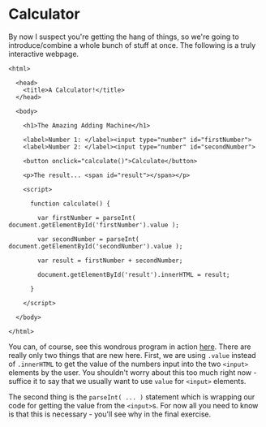 # Calculator

By now I suspect you're getting the hang of things, so we're going to introduce/combine a whole bunch of stuff at once. The following is a truly interactive webpage.


    <html>

      <head>
        <title>A Calculator!</title>
      </head>

      <body>

        <h1>The Amazing Adding Machine</h1>

        <label>Number 1: </label><input type="number" id="firstNumber">
        <label>Number 2: </label><input type="number" id="secondNumber">

        <button onclick="calculate()">Calculate</button>

        <p>The result... <span id="result"></span></p>

        <script>

          function calculate() {

            var firstNumber = parseInt( document.getElementById('firstNumber').value );

            var secondNumber = parseInt( document.getElementById('secondNumber').value );

            var result = firstNumber + secondNumber;

            document.getElementById('result').innerHTML = result;

          }

        </script>

      </body>

    </html>


You can, of course, see this wondrous program in action [here](examples/calculator.html "A Calculator"). There are really only two things that are new here. First, we are using `.value` instead of `.innerHTML` to get the value of the numbers input into the two `<input>` elements by the user. You shouldn't worry about this too much right now - suffice it to say that we usually want to use `value` for `<input>` elements.

The second thing is the `parseInt( ... )` statement which is wrapping our code for getting the value from the `<input>`s. For now all you need to know is that this is necessary - you'll see why in the final exercise.